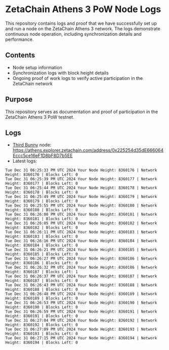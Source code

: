 # ZetaChain Athens 3 PoW Node Logs
This repository contains logs and proof that we have successfully set up and run a node on the ZetaChain Athens 3 network. The logs demonstrate continuous node operation, including synchronization details and performance.

## Contents
- Node setup information
- Synchronization logs with block height details
- Ongoing proof of work logs to verify active participation in the ZetaChain network

## Purpose
This repository serves as documentation and proof of participation in the ZetaChain Athens 3 PoW testnet.

## Logs

- [Third Bunny](https://thirdbunny.xyz/) node: https://athens.explorer.zetachain.com/address/0x225254d35dE666064Eccc5ce16eF1D8bF8D7b5EE
- Latest logs:
```
Tue Dec 31 06:25:33 PM UTC 2024 Your Node Height: 8360176 | Network Height: 8360176 | Blocks Left: 0
Tue Dec 31 06:25:39 PM UTC 2024 Your Node Height: 8360177 | Network Height: 8360177 | Blocks Left: 0
Tue Dec 31 06:25:44 PM UTC 2024 Your Node Height: 8360178 | Network Height: 8360178 | Blocks Left: 0
Tue Dec 31 06:25:49 PM UTC 2024 Your Node Height: 8360179 | Network Height: 8360179 | Blocks Left: 0
Tue Dec 31 06:25:55 PM UTC 2024 Your Node Height: 8360180 | Network Height: 8360180 | Blocks Left: 0
Tue Dec 31 06:26:00 PM UTC 2024 Your Node Height: 8360181 | Network Height: 8360181 | Blocks Left: 0
Tue Dec 31 06:26:05 PM UTC 2024 Your Node Height: 8360182 | Network Height: 8360182 | Blocks Left: 0
Tue Dec 31 06:26:11 PM UTC 2024 Your Node Height: 8360183 | Network Height: 8360183 | Blocks Left: 0
Tue Dec 31 06:26:16 PM UTC 2024 Your Node Height: 8360184 | Network Height: 8360184 | Blocks Left: 0
Tue Dec 31 06:26:21 PM UTC 2024 Your Node Height: 8360185 | Network Height: 8360185 | Blocks Left: 0
Tue Dec 31 06:26:27 PM UTC 2024 Your Node Height: 8360186 | Network Height: 8360186 | Blocks Left: 0
Tue Dec 31 06:26:32 PM UTC 2024 Your Node Height: 8360186 | Network Height: 8360187 | Blocks Left: 1
Tue Dec 31 06:26:37 PM UTC 2024 Your Node Height: 8360187 | Network Height: 8360187 | Blocks Left: 0
Tue Dec 31 06:26:43 PM UTC 2024 Your Node Height: 8360188 | Network Height: 8360188 | Blocks Left: 0
Tue Dec 31 06:26:48 PM UTC 2024 Your Node Height: 8360189 | Network Height: 8360189 | Blocks Left: 0
Tue Dec 31 06:26:53 PM UTC 2024 Your Node Height: 8360190 | Network Height: 8360190 | Blocks Left: 0
Tue Dec 31 06:26:59 PM UTC 2024 Your Node Height: 8360191 | Network Height: 8360191 | Blocks Left: 0
Tue Dec 31 06:27:04 PM UTC 2024 Your Node Height: 8360192 | Network Height: 8360192 | Blocks Left: 0
Tue Dec 31 06:27:09 PM UTC 2024 Your Node Height: 8360193 | Network Height: 8360193 | Blocks Left: 0
Tue Dec 31 06:27:15 PM UTC 2024 Your Node Height: 8360194 | Network Height: 8360194 | Blocks Left: 0
```
